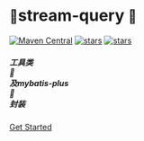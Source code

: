<!-- _coverpage.md -->

# <small class='left-person-fencing person-fencing'>:person_fencing:</small>stream-query <small class='right-person-fencing person-fencing'>:person_fencing:</small>

[![Maven Central](https://img.shields.io/maven-central/v/org.dromara.streamquery/stream-query.svg?label=Maven%20Central)](https://search.maven.org/artifact/org.dromara.streamquery/stream-query)
[![stars](https://gitee.com/vampireachao/stream-query/badge/star.svg)](https://gitee.com/VampireAchao/stream-query)
[![stars](https://img.shields.io/github/stars/vampireachao/stream-query.svg?style=social)](https://github.com/VampireAchao/stream-query)

##### <div class='flex'>工具类 <div class='hover-rotate'>:wrench:</div> 及mybatis-plus<div class='hover-rotate-reverse'>:corn:</div>封装</div>

[Get Started](/docs/get-started)